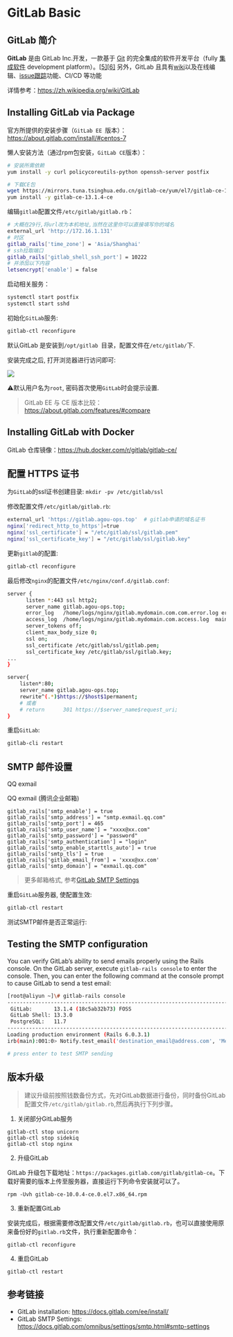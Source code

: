 # GitLab Basic

## GitLab 简介

**GitLab** 是由 GitLab Inc.开发，一款基于 [Git](https://zh.wikipedia.org/wiki/Git) 的完全集成的软件开发平台（fully [集成软件](https://zh.wikipedia.org/w/index.php?title=集成軟體&action=edit&redlink=1) development platform）。[[5\]](https://zh.wikipedia.org/wiki/GitLab#cite_note-5)[[6\]](https://zh.wikipedia.org/wiki/GitLab#cite_note-6) 另外，GitLab 且具有[wiki](https://zh.wikipedia.org/wiki/Wiki)以及在线编辑、[issue跟踪](https://zh.wikipedia.org/wiki/事务跟踪管理系统)功能、CI/CD 等功能

详情参考：https://zh.wikipedia.org/wiki/GitLab

## Installing GitLab via Package

官方所提供的安装步骤（`GitLab EE `版本）：https://about.gitlab.com/install/#centos-7

懒人安装方法（通过rpm包安装，`GitLab CE`版本）：

```bash
# 安装所需依赖
yum install -y curl policycoreutils-python openssh-server postfix

# 下载CE包
wget https://mirrors.tuna.tsinghua.edu.cn/gitlab-ce/yum/el7/gitlab-ce-13.1.4-ce.0.el7.x86_64.rpm
yum install -y gitlab-ce-13.1.4-ce
```

编辑`gitlab`配置文件`/etc/gitlab/gitlab.rb`：

```bash
# 大概在29行,将url改为本机地址,当然在这里你可以直接填写你的域名
external_url 'http://172.16.1.131'
# 时区
gitlab_rails['time_zone'] = 'Asia/Shanghai'
# ssh拉取端口
gitlab_rails['gitlab_shell_ssh_port'] = 10222
# 并添加以下内容
letsencrypt['enable'] = false 
```

启动相关服务：

```bash
systemctl start postfix
systemctl start sshd
```

初始化`GitLab`服务:

```bash
gitlab-ctl reconfigure
```

默认GitLab 是安装到`/opt/gitlab `目录，配置文件在`/etc/gitlab/`下.

安装完成之后, 打开浏览器进行访问即可:

![](https://agou-images.oss-cn-qingdao.aliyuncs.com/blog-images/CI%26CD/gitlab.png)

:warning:默认用户名为`root`, 密码首次使用`GitLab`时会提示设置.

> GitLab EE 与 CE 版本比较：https://about.gitlab.com/features/#compare

## Installing GitLab with Docker

GitLab 仓库镜像：https://hub.docker.com/r/gitlab/gitlab-ce/

## 配置 HTTPS 证书

为`GitLab`的ssl证书创建目录: `mkdir -pv /etc/gitlab/ssl`

修改配置文件`/etc/gitlab/gitlab.rb`:

```bash
external_url 'https://gitlab.agou-ops.top'  # gitlab申请的域名证书
nginx['redirect_http_to_https']=true
nginx['ssl_certificate'] = "/etc/gitlab/ssl/gitlab.pem"
nginx['ssl_certificate_key'] = "/etc/gitlab/ssl/gitlab.key"
```

更新`gitlab`的配置:

```bash
gitlab-ctl reconfigure
```

最后修改`nginx`的配置文件`/etc/nginx/conf.d/gitlab.conf`:

```bash
server {
      listen *:443 ssl http2;
      server_name gitlab.agou-ops.top;
      error_log   /home/logs/nginx/gitlab.mydomain.com.com.error.log error;
      access_log  /home/logs/nginx/gitlab.mydomain.com.access.log  main;
      server_tokens off; 
      client_max_body_size 0;
      ssl on;
      ssl_certificate /etc/gitlab/ssl/gitlab.pem;
      ssl_certificate_key /etc/gitlab/ssl/gitlab.key;
...
}

server{
    listen*:80;
    server_name gitlab.agou-ops.top;
    rewrite^(.*)$https://$host$1permanent;
    # 或者
    # return      301 https://$server_name$request_uri;
}
```

重启`GitLab`:

```bash
gitlab-cli restart
```

## SMTP 邮件设置

 QQ exmail

QQ exmail (腾讯企业邮箱)

```
gitlab_rails['smtp_enable'] = true
gitlab_rails['smtp_address'] = "smtp.exmail.qq.com"
gitlab_rails['smtp_port'] = 465
gitlab_rails['smtp_user_name'] = "xxxx@xx.com"
gitlab_rails['smtp_password'] = "password"
gitlab_rails['smtp_authentication'] = "login"
gitlab_rails['smtp_enable_starttls_auto'] = true
gitlab_rails['smtp_tls'] = true
gitlab_rails['gitlab_email_from'] = 'xxxx@xx.com'
gitlab_rails['smtp_domain'] = "exmail.qq.com"
```

> 更多邮箱格式, 参考[GitLab SMTP Settings](https://docs.gitlab.com/omnibus/settings/smtp.html#smtp-settings)

重启`GitLab`服务器, 使配置生效:

```bash
gitlab-ctl restart
```

测试SMTP邮件是否正常运行:

## Testing the SMTP configuration

You can verify GitLab’s ability to send emails properly using the Rails console. On the GitLab server, execute `gitlab-rails console` to enter the console. Then, you can enter the following command at the console prompt to cause GitLab to send a test email:

```bash
[root@aliyun ~]\# gitlab-rails console
--------------------------------------------------------------------------------
 GitLab:       13.1.4 (18c5ab32b73) FOSS
 GitLab Shell: 13.3.0
 PostgreSQL:   11.7
--------------------------------------------------------------------------------
Loading production environment (Rails 6.0.3.1)
irb(main):001:0> Notify.test_email('destination_email@address.com', 'Message Subject', 'Message Body').deliver_now

# press enter to test SMTP sending
```

## 版本升级

> 建议升级前按照钱数备份方式，先对GitLab数据进行备份，同时备份GitLab配置文件`/etc/gitlab/gitlab.rb`,然后再执行下列步骤。

 1. 关闭部分GitLab服务

```
gitlab-ctl stop unicorn
gitlab-ctl stop sidekiq
gitlab-ctl stop nginx
```

 2. 升级GitLab

GitLab 升级包下载地址：`https://packages.gitlab.com/gitlab/gitlab-ce`。下载好需要的版本上传至服务器，直接运行下列命令安装就可以了。

```
rpm -Uvh gitlab-ce-10.0.4-ce.0.el7.x86_64.rpm
```

 3. 重新配置GitLab

安装完成后，根据需要修改配置文件`/etc/gitlab/gitlab.rb`，也可以直接使用原来备份好的`gitlab.rb`文件，执行重新配置命令：

```
gitlab-ctl reconfigure
```

 4. 重启GitLab

```
gitlab-ctl restart
```

## 参考链接

- GitLab installation: https://docs.gitlab.com/ee/install/
- GitLab SMTP Settings: https://docs.gitlab.com/omnibus/settings/smtp.html#smtp-settings